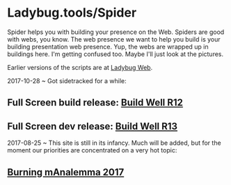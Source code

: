 
# Ladybug.tools/Spider

Spider helps you with building your presence on the Web. Spiders are good with webs, you know. The web presence we want to help you build is your building presentation web presence. Yup, the webs are wrapped up in buildings here. I'm getting confused too. Maybe I'll just look at the pictures. 

Earlier versions of the scripts are at [Ladybug Web]( http://www.ladybug.tools/ladybug-web/ ).


2017-10-28 ~ Got sidetracked for a while:

## Full Screen build release: [Build Well R12]( http://ladybug-tools.github.io/spider/build-well/index.html )

## Full Screen dev release: [Build Well R13]( http://ladybug-tools.github.io/spider/build-well/dev/index.html )

2017-08-25 ~ This site is still in its infancy. Much will be added, but for the moment our priorities are concentrated on a very hot topic:

## [Burning mAnalemma 2017]( http://www.ladybug.tools/spider/burning-manalemma-2017/ )

